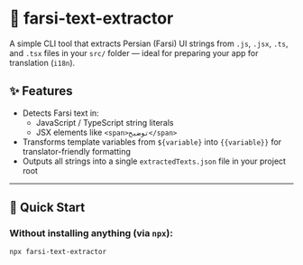 # 🧾 farsi-text-extractor

A simple CLI tool that extracts Persian (Farsi) UI strings from `.js`, `.jsx`, `.ts`, and `.tsx` files in your `src/` folder — ideal for preparing your app for translation (`i18n`).

## ✨ Features

- Detects Farsi text in:
  - JavaScript / TypeScript string literals
  - JSX elements like `<span>توضیح</span>`
- Transforms template variables from `${variable}` into `{{variable}}` for translator-friendly formatting
- Outputs all strings into a single `extractedTexts.json` file in your project root

---

## 🚀 Quick Start

### Without installing anything (via `npx`):

```bash
npx farsi-text-extractor
```
